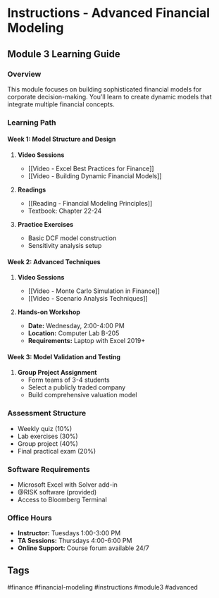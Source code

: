 # Instructions - Advanced Financial Modeling

## Module 3 Learning Guide

### Overview
This module focuses on building sophisticated financial models for corporate decision-making. You'll learn to create dynamic models that integrate multiple financial concepts.

### Learning Path

#### Week 1: Model Structure and Design
1. **Video Sessions**
   - [[Video - Excel Best Practices for Finance]]
   - [[Video - Building Dynamic Financial Models]]
   
2. **Readings**
   - [[Reading - Financial Modeling Principles]]
   - Textbook: Chapter 22-24

3. **Practice Exercises**
   - Basic DCF model construction
   - Sensitivity analysis setup

#### Week 2: Advanced Techniques
1. **Video Sessions**
   - [[Video - Monte Carlo Simulation in Finance]]
   - [[Video - Scenario Analysis Techniques]]

2. **Hands-on Workshop**
   - **Date:** Wednesday, 2:00-4:00 PM
   - **Location:** Computer Lab B-205
   - **Requirements:** Laptop with Excel 2019+

#### Week 3: Model Validation and Testing
1. **Group Project Assignment**
   - Form teams of 3-4 students
   - Select a publicly traded company
   - Build comprehensive valuation model

### Assessment Structure
- Weekly quiz (10%)
- Lab exercises (30%)
- Group project (40%)
- Final practical exam (20%)

### Software Requirements
- Microsoft Excel with Solver add-in
- @RISK software (provided)
- Access to Bloomberg Terminal

### Office Hours
- **Instructor:** Tuesdays 1:00-3:00 PM
- **TA Sessions:** Thursdays 4:00-6:00 PM
- **Online Support:** Course forum available 24/7

## Tags
#finance #financial-modeling #instructions #module3 #advanced
